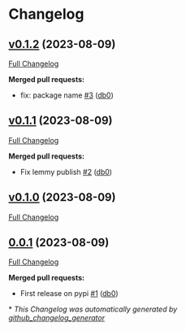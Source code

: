 # Changelog

## [v0.1.2](https://github.com/db0/pythonseer/tree/v0.1.2) (2023-08-09)

[Full Changelog](https://github.com/db0/pythonseer/compare/v0.1.1...v0.1.2)

**Merged pull requests:**

- fix: package name [\#3](https://github.com/db0/pythonseer/pull/3) ([db0](https://github.com/db0))

## [v0.1.1](https://github.com/db0/pythonseer/tree/v0.1.1) (2023-08-09)

[Full Changelog](https://github.com/db0/pythonseer/compare/v0.1.0...v0.1.1)

**Merged pull requests:**

- Fix lemmy publish [\#2](https://github.com/db0/pythonseer/pull/2) ([db0](https://github.com/db0))

## [v0.1.0](https://github.com/db0/pythonseer/tree/v0.1.0) (2023-08-09)

[Full Changelog](https://github.com/db0/pythonseer/compare/0.0.1...v0.1.0)

## [0.0.1](https://github.com/db0/pythonseer/tree/0.0.1) (2023-08-09)

[Full Changelog](https://github.com/db0/pythonseer/compare/41d38f11b23fe5f15caf0078e50a175cbcfecb07...0.0.1)

**Merged pull requests:**

- First release on pypi [\#1](https://github.com/db0/pythonseer/pull/1) ([db0](https://github.com/db0))



\* *This Changelog was automatically generated by [github_changelog_generator](https://github.com/github-changelog-generator/github-changelog-generator)*
